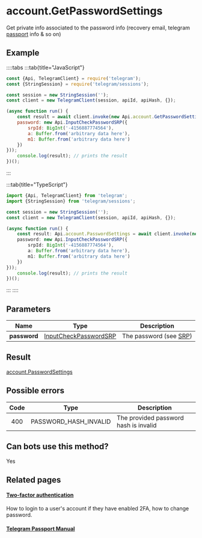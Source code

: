 # account.GetPasswordSettings

Get private info associated to the password info (recovery email, telegram [passport](https://core.telegram.org/passport) info & so on)



## Example

::::tabs
:::tab{title="JavaScript"}
```js
const {Api, TelegramClient} = require('telegram');
const {StringSession} = require('telegram/sessions');

const session = new StringSession('');
const client = new TelegramClient(session, apiId, apiHash, {});

(async function run() {
    const result = await client.invoke(new Api.account.GetPasswordSettings({
    password: new Api.InputCheckPasswordSRP({
        srpId: BigInt('-4156887774564'),
        a: Buffer.from('arbitrary data here'),
        m1: Buffer.from('arbitrary data here')
    })
}));
    console.log(result); // prints the result
})();
```
:::

:::tab{title="TypeScript"}
```ts
import {Api, TelegramClient} from 'telegram';
import {StringSession} from 'telegram/sessions';

const session = new StringSession('');
const client = new TelegramClient(session, apiId, apiHash, {});

(async function run() {
    const result: Api.account.PasswordSettings = await client.invoke(new Api.account.GetPasswordSettings({
    password: new Api.InputCheckPasswordSRP({
        srpId: BigInt('-4156887774564'),
        a: Buffer.from('arbitrary data here'),
        m1: Buffer.from('arbitrary data here')
    })
}));
    console.log(result); // prints the result
})();
```
:::
::::



## Parameters

| Name | Type | Description |
| :--: | ---- | ----------- |
| **password** | [InputCheckPasswordSRP](https://core.telegram.org/type/InputCheckPasswordSRP) | The password (see [SRP](https://core.telegram.org/api/srp)) 


## Result

[account.PasswordSettings](https://core.telegram.org/type/account.PasswordSettings)



## Possible errors

| Code | Type | Description |
| :--: | ---- | ----------- |
| 400 | PASSWORD\_HASH\_INVALID | The provided password hash is invalid 


## Can bots use this method?

Yes

## Related pages

#### [Two-factor authentication](https://core.telegram.org/api/srp)

How to login to a user's account if they have enabled 2FA, how to change password.



#### [Telegram Passport Manual](https://core.telegram.org/passport)


